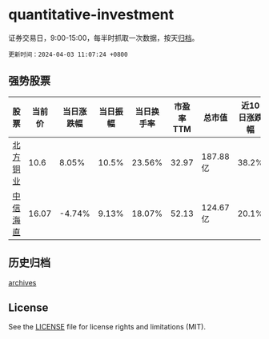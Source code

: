# quantitative-investment

证券交易日，9:00-15:00，每半时抓取一次数据，按天[归档](archives)。

`更新时间：2024-04-03 11:07:24 +0800`

## 强势股票

|股票|当前价|当日涨跌幅|当日振幅|当日换手率|市盈率TTM|总市值|近10日涨跌幅|
|----|----|----|----|----|----|----|----|
|[北方铜业](https://xueqiu.com/S/SZ000737)|10.6|8.05%|10.5%|23.56%|32.97|187.88亿|38.2%|
|[中信海直](https://xueqiu.com/S/SZ000099)|16.07|-4.74%|9.13%|18.07%|52.13|124.67亿|20.1%|

## 历史归档

[archives](archives)

## License

See the [LICENSE](LICENSE) file for license rights and limitations (MIT).